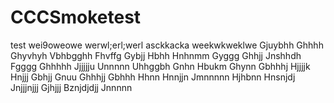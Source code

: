 # CCCSmoketest
test
wei9oweowe
werwl;erl;werl
asckkacka
weekwkweklwe
Gjuybhh
Ghhhh
Ghyvhyh
Vbhbgghh
Fhvffg
Gybjj
Hbhh
Hnhnmm
Gyggg
Ghhjj
Jnshhdh
Fgggg
Ghhhhh
Jjjjjju
Unnnnn
Uhhggbh
Gnhn
Hbukm
Ghynn
Gbhhhj
Hjjjjk
Hnjjj
Gbhjj
Gnuu
Ghhhjj
Gbhhh
Hhnn
Hnnjjn
Jmnnnnn
Hjhbnn
Hnsnjdj
Jnjjjnjjj
Gjhjjj
Bznjdjdjj
Jnnnnn
